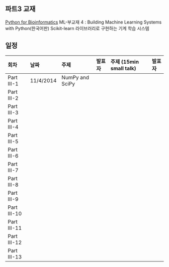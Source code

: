 
## 파트3 교재
[Python for Bioinformatics](http://www.amazon.com/Python-Bioinformatics-Bartlett-Biomedical-Informatics/dp/0763751863)
ML-부교재 4 : Building Machine Learning Systems with Python(한국어판) Scikit-learn 라이브러리로 구현하는 기계 학습 시스템

## 일정
|회차	    |날짜	   |주제	                                                    |발표자	|주제 (15min small talk)           | 발표자  |
|:---	    |:---	   |:---	                                                    |:---	|:---                              |:---  |
|Part III-1    |11/4/2014  |NumPy and SciPy |  |  |  |
|Part III-2    |  |  |  |  |  |
|Part III-3    |  |  |  |  |  |
|Part III-4    |  |  |  |  |  |
|Part III-5    |  |  |  |  |  |
|Part III-6    |  |  |  |  |  |
|Part III-7    |  |  |  |  |  |
|Part III-8    |  |  |  |  |  |
|Part III-9    |  |  |  |  |  |
|Part III-10    |  |  |  |  |  |
|Part III-11    |  |  |  |  |  |
|Part III-12    |  |  |  |  |  |
|Part III-13    |  |  |  |  |  |

